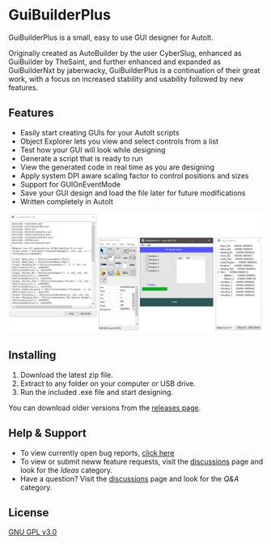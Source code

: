 # GuiBuilderPlus

GuiBuilderPlus is a small, easy to use GUI designer for AutoIt.

Originally created as AutoBuilder by the user CyberSlug, enhanced as GuiBuilder by TheSaint, and further enhanced and expanded as GuiBuilderNxt by jaberwacky, GuiBuilderPlus is a continuation of their great work, with a focus on increased stability and usability followed by new features.

Features
---
* Easily start creating GUIs for your AutoIt scripts
* Object Explorer lets you view and select controls from a list
* Test how your GUI will look while designing
* Generate a script that is ready to run
* View the generated code in real time as you are designing
* Apply system DPI aware scaling factor to control positions and sizes
* Support for GUIOnEventMode
* Save your GUI design and load the file later for future modifications
* Written completely in AutoIt

![screenshot](screenshot.png?raw=true "screenshot")

Installing
---
1. Download the latest zip file.
2. Extract to any folder on your computer or USB drive.
2. Run the included .exe file and start designing.

You can download older versions from the [releases page](https://github.com/KurtisLiggett/GuiBuilderPlus/releases).

Help & Support
---
* To view currently open bug reports, [click here](https://github.com/KurtisLiggett/GuiBuilderPlus/issues)
* To view or submit neww feature requests, visit the [discussions](https://github.com/KurtisLiggett/GuiBuilderPlus/discussions/categories/ideas) page and look for the _Ideas_ category.
* Have a question? Visit the [discussions](https://github.com/KurtisLiggett/GuiBuilderPlus/discussions/categories/q-a) page and look for the _Q&A_ category.

License
---
[GNU GPL v3.0](https://github.com/KurtisLiggett/GuiBuilderPlus/blob/main/LICENSE)
